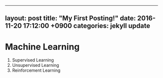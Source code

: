   ---
layout: post
title:  "My First Posting!"
date:   2016-11-20 17:12:00 +0900
categories: jekyll update
---

# Machine Learning

1. Supervised Learning
2. Unsupervised Learning
3. Reinforcement Learning
